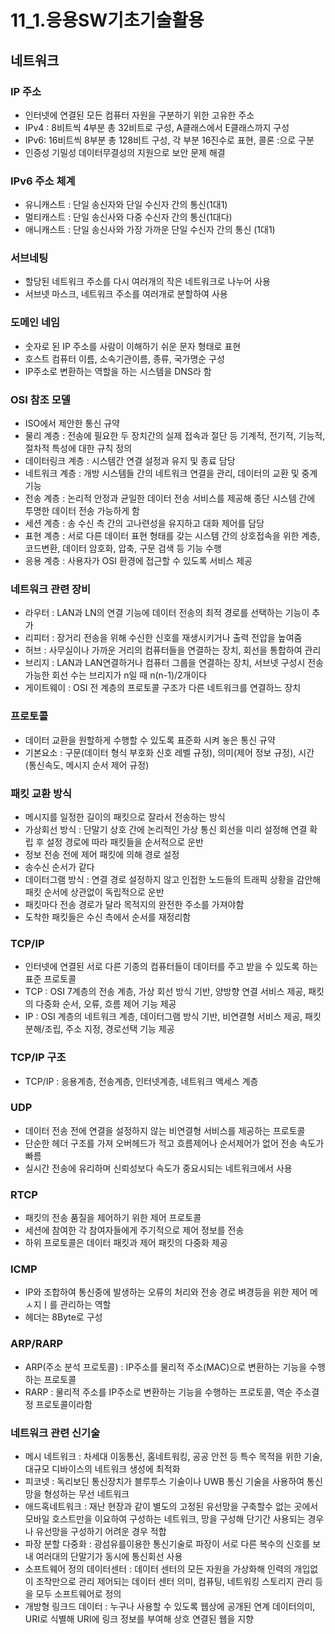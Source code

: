 # 11_1.응용SW기초기술활용

## 네트워크
### IP 주소
- 인터넷에 연결된 모든 컴퓨터 자원을 구분하기 위한 고유한 주소
- IPv4 : 8비트씩 4부분 총 32비트로 구성, A클래스에서 E클래스까지 구성
- IPv6: 16비트씩 8부분 총 128비트 구성, 각 부분 16진수로 표현, 콜론 :으로 구분
- 인증성 기밀성 데이터무결성의 지원으로 보안 문제 해결

### IPv6 주소 체계
- 유니캐스트 : 단일 송신자와 단일 수신자 간의 통신(1대1)
- 멀티캐스트 : 단일 송신사와 다중 수신자 간의 통신(1대다)
- 애니캐스트 : 단일 송신사와 가장 가까운 단일 수신자 간의 통신 (1대1)

### 서브네팅
- 할당된 네트워크 주소를 다시 여러개의 작은 네트워크로 나누어 사용
- 서브넷 마스크, 네트워크 주소를 여러개로 분할하여 사용

### 도메인 네임
- 숫자로 된 IP 주소를 사람이 이해하기 쉬운 문자 형태로 표현
- 호스트 컴퓨터 이름, 소속기관이름, 종류, 국가명순 구성
- IP주소로 변환하는 역할을 하는 시스템을 DNS라 함

### OSI 참조 모델
- ISO에서 제안한 통신 규약
- 물리 계층 : 전송에 필요한 두 장치간의 실제 접속과 절단 등 기계적, 전기적, 기능적, 절차적 특성에 대한 규칙 정의
- 데이터링크 계층 : 시스템간 연결 설정과 유지 및 종료 담당
- 네트워크 계층 : 개방 시스템들 간의 네트워크 연결을 관리, 데이터의 교환 및 중계 기능
- 전송 계층 : 논리적 안정과 균일한 데이터 전송 서비스를 제공해 종단 시스템 간에 투명한 데이터 전송 가능하게 함
- 세션 계층 : 송 수신 측 간의 고나련성을 유지하고 대화 제어를 담당
- 표현 계층 : 서로 다른 데이터 표현 형태를 갖는 시스템 간의 상호접속을 위한 계층, 코드변환, 데이터 암호화, 압축, 구문 검색 등 기능 수행
- 응용 계층 : 사용자가 OSI 환경에 접근할 수 있도록 서비스 제공

### 네트워크 관련 장비
- 라우터 : LAN과 LN의 연결 기능에 데이터 전송의 최적 경로를 선택하는 기능이 추가
- 리피터 : 장거리 전송을 위해 수신한 신호를 재생시키거나 출력 전압을 높여줌
- 허브 : 사무실이나 가까운 거리의 컴퓨터들을 연결하는 장치, 회선을 통합하여 관리
- 브리지 : LAN과 LAN연결하거나 컴퓨터 그룹을 연결하는 장치, 서브넷 구성시 전송 가능한 회선 수는 브리지가 n일 때 n(n-1)/2개이다
- 게이트웨이 : OSI 전 계층의 프로토콜 구조가 다른 네트워크를 연결하느 장치

### 프로토콜
- 데이터 교환을 원할하게 수행할 수 있도록 표준화 시켜 놓은 통신 규약
- 기본요소 : 구문(데이터 형식 부호화 신호 레벨 규정), 의미(제어 정보 규정), 시간(통신속도, 메시지 순서 제어 규정)

### 패킷 교환 방식
- 메시지를 일정한 길이의 패킷으로 잘라서 전송하는 방식
- 가상회선 방식 : 단말기 상호 간에 논리적인 가상 통신 회선을 미리 설정해 연결 확립 후 설정 경로에 따라 패킷들을 순서적으로 운반
 - 정보 전송 전에 제어 패킷에 의해 경로 설정
 - 송수신 순서가 같다
- 데이터그램 방식 : 연결 경로 설정하지 않고 인접한 노드들의 트래픽 상황을 감안해 패킷 순서에 상관없이 독립적으로 운반
 - 패킷마다 전송 경로가 달라 목적지의 완전한 주소를 가져야함
 - 도착한 패킷들은 수신 측에서 순서를 재정리함

### TCP/IP
- 인터넷에 연결된 서로 다른 기종의 컴퓨터들이 데이터를 주고 받을 수 있도록 하는 표준 프로토콜
- TCP : OSI 7계층의 전송 계층, 가상 회선 방식 기반, 양방향 연결 서비스 제공, 패킷의 다중화 순서, 오류, 흐름 제어 기능 제공
- IP : OSI 계층의 네트워크 계층, 데이터그램 방식 기반, 비연결형 서비스 제공, 패킷 분해/조립, 주소 지정, 경로선택 기능 제공

### TCP/IP 구조
- TCP/IP : 응용계층, 전송계층, 인터넷계층, 네트워크 액세스 계층

### UDP
- 데이터 전송 전에 연결을 설정하지 않는 비연결형 서비스를 제공하는 프로토콜
- 단순한 헤더 구조를 가져 오버헤드가 적고 흐름제어나 순서제어가 없어 전송 속도가 빠름
- 실시간 전송에 유리하며 신뢰성보다 속도가 중요시되는 네트워크에서 사용

### RTCP
- 패킷의 전송 품질을 제어하기 위한 제어 프로토콜
- 세션에 참여한 각 참여자들에게 주기적으로 제어 정보를 전송
- 하위 프로토콜은 데이터 패킷과 제어 패킷의 다중화 제공

### ICMP
- IP와 조합하여 통신중에 발생하는 오류의 처리와 전송 경로 벼경등을 위한 제어 메ㅅ지ㅣ를 관리하는 역할
- 헤더는 8Byte로 구성

### ARP/RARP
- ARP(주소 분석 프로토콜) : IP주소를 물리적 주소(MAC)으로 변환하는 기능을 수행하는 프로토콜
- RARP : 물리적 주소를 IP주소로 변환하는 기능을 수행하는 프로토콜, 역순 주소결정 프로토콜이라함

### 네트워크 관련 신기술
- 메시 네트워크 : 차세대 이동통신, 홈네트워킹, 공공 안전 등 특수 목적을 위한 기술, 대규모 디바이스의 네트워크 생성에 최적화
- 피코넷 : 독리보딘 통신장치가 블루투스 기술이나 UWB 통신 기술을 사용하여 통신망을 형성하는 무선 네트워크
- 애드혹네트워크 : 재난 현장과 같이 별도의 고정된 유선망을 구축할수 없는 곳에서 모바일 호스트만을 이요하여 구성하는 네트워크, 망을 구성해 단기간 사용되는 경우나 유선망을 구성하기 어려운 경우 적합
- 파장 분할 다중화 : 광섬유를이용한 통신기술로 파장이 서로 다른 복수의 신호를 보내 여러대의 단말기가 동시에 통신회선 사용
- 소프트웨어 정의 데이터센터 : 데이터 센터의 모든 자원을 가상화해 인력의 개입없이 조작만으로 관리 제어되는 데이터 센터 의미, 컴퓨팅, 네트워킹 스토리지 관리 등을 모두 소프트웨어로 정의
- 개방형 링크드 데이터 : 누구나 사용할 수 있도록 웹상에 공개된 연계 데이터의미, URI로 식별해 URI에 링크 정보를 부여해 상호 연결된 웹을 지향
